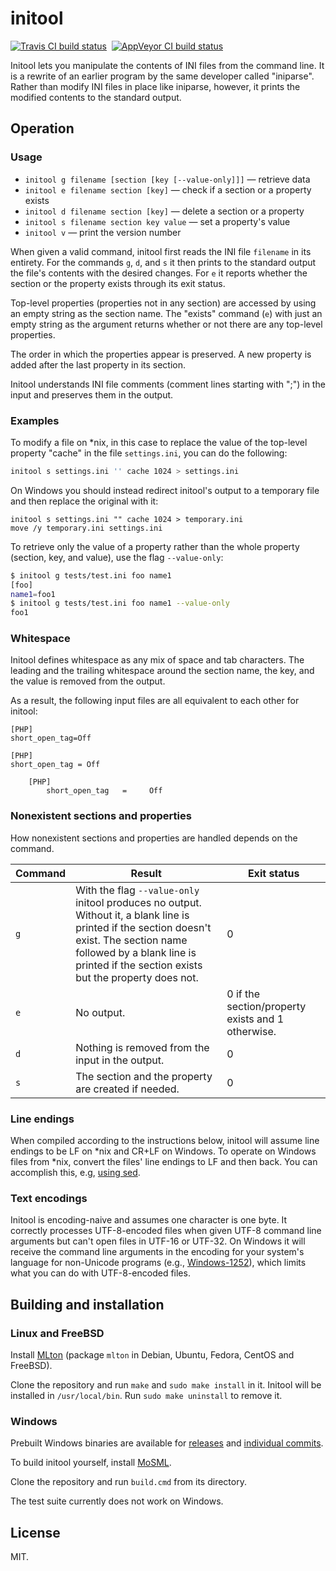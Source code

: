# initool

[![Travis CI build status](https://travis-ci.org/dbohdan/initool.svg?branch=master)](https://travis-ci.org/dbohdan/initool)&nbsp;
[![AppVeyor CI build status](https://ci.appveyor.com/api/projects/status/github/dbohdan/initool?branch=master&svg=true)](https://ci.appveyor.com/project/dbohdan/initool)

Initool lets you manipulate the contents of INI files from the command line. It
is a rewrite of an earlier program by the same developer called "iniparse".
Rather than modify INI files in place like iniparse, however, it prints the
modified contents to the standard output.


## Operation

### Usage

* `initool g filename [section [key [--value-only]]]` — retrieve data
* `initool e filename section [key]` — check if a section or a property exists
* `initool d filename section [key]` — delete a section or a property
* `initool s filename section key value` — set a property's value
* `initool v` — print the version number

When given a valid command, initool first reads the INI file `filename` in its
entirety. For the commands `g`, `d`, and `s` it then prints to the standard
output the file's contents with the desired changes. For `e` it reports whether
the section or the property exists through its exit status.

Top-level properties (properties not in any section) are accessed by using an
empty string as the section name. The "exists" command (`e`) with just an empty
string as the argument returns whether or not there are any top-level
properties.

The order in which the properties appear is preserved. A new property is added
after the last property in its section.

Initool understands INI file comments (comment lines starting with ";") in the
input and preserves them in the output.

### Examples

To modify a file on \*nix, in this case to replace the value of the top-level
property "cache" in the file `settings.ini`, you can do the following:

```sh
initool s settings.ini '' cache 1024 > settings.ini
```

On Windows you should instead redirect initool's output to a temporary file and
then replace the original with it:

```batch
initool s settings.ini "" cache 1024 > temporary.ini
move /y temporary.ini settings.ini
```

To retrieve only the value of a property rather than the whole property
(section, key, and value), use the flag `--value-only`:

```sh
$ initool g tests/test.ini foo name1
[foo]
name1=foo1
$ initool g tests/test.ini foo name1 --value-only
foo1
```

### Whitespace

Initool defines whitespace as any mix of space and tab characters. The leading
and the trailing whitespace around the section name, the key, and the value is
removed from the output.

As a result, the following input files are all equivalent to each other for
initool:

```
[PHP]
short_open_tag=Off
```

```
[PHP]
short_open_tag = Off
```

```
    [PHP]
        short_open_tag   =     Off
```

### Nonexistent sections and properties

How nonexistent sections and properties are handled depends on the command.

| Command | Result | Exit status |
|---------|--------|--------------|
| `g` | With the flag `--value-only` initool produces no output. Without it, a blank line is printed if the section doesn't exist. The section name followed by a blank line is printed if the section exists but the property does not. | 0 |
| `e` | No output. | 0 if the section/property exists and 1 otherwise. |
| `d` | Nothing is removed from the input in the output. | 0 |
| `s` | The section and the property are created if needed. | 0 |

### Line endings

When compiled according to the instructions below, initool will assume line
endings to be LF on *nix and CR+LF on Windows. To operate on Windows files from
*nix, convert the files' line endings to LF and then back. You can accomplish
this, e.g, [using sed](http://stackoverflow.com/a/2613834).

### Text encodings

Initool is encoding-naive and assumes one character is one byte. It correctly
processes UTF-8-encoded files when given UTF-8 command line arguments but
can't open files in UTF-16 or UTF-32. On Windows it will receive the command
line arguments in the encoding for your system's language for non-Unicode
programs (e.g., [Windows-1252](https://en.wikipedia.org/wiki/Windows-1252)),
which limits what you can do with UTF-8-encoded files.

## Building and installation

### Linux and FreeBSD

Install [MLton](http://mlton.org/) (package `mlton` in Debian, Ubuntu, Fedora,
CentOS and FreeBSD).

Clone the repository and run `make` and `sudo make install` in it. Initool
will be installed in `/usr/local/bin`. Run `sudo make uninstall` to remove it.

### Windows

Prebuilt Windows binaries are available for
[releases](https://github.com/dbohdan/initool/releases) and
[individual commits](https://ci.appveyor.com/project/dbohdan/initool/build/artifacts).

To build initool yourself, install [MoSML](http://mosml.org).

Clone the repository and run `build.cmd` from its directory.

The test suite currently does not work on Windows.

## License

MIT.
